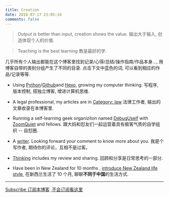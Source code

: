 ```yaml
---
title: Creation
date: 2018-07-17 23:05:14
comments: false
---
```



> Output is better than input, creation shows the value.
> 输出大于输入, 创造体现个人的价值.

> Teaching is the best learning 教是最好的学.

几乎所有个人输出都能在这个博客里找到记录/心得/总结/操作指南/作品本身..., 用博客自带的类别分组产生了不同的目录. 点击下文中蓝色的词, 可以看到相应的作品/记录等等. 

- Using [Python][6]/[Github][7]and [Hexo][8], growing my computer thinking.
写程序, 版本控制, 搭独立博客, 增进计算机思维. 

- A legal professional, my articles are in [Category: law](https://liguanghe.github.io/categories/law/)
法律工作者, 输出的文章收录在本博客里.

- Running a self-learning geek organiziton named [DebugUself](https://liguanghe.github.io/tags/debuguself/) with [ZoomQuiet](http://wiki.zoomquiet.io/IMHO/om-how2b-dama) and fellows. 
跟大妈和怼友们一起运营着具有极客气质的自学组织 -- 自怼圈. 

- A [writer][1]. Looking forward your comment to know more about you.
我是个写作者, 期待你的评论，互相不是过客。

- [Thinking][9] includes my review and sharing. 
回顾和分享是日常思考的一部分. 

- Have been in New Zealand for 10 months , [introduce New Zealand life style ][2]
在新西兰生活了 10 个月, 聊聊**不同于中国**的生活方式.

***
[ Subscribe 订阅本博客](https://liguanghe.github.io/rss2.xml)
[ 不会订阅看这里][5]

[1]:	https://liguanghe.github.io/categories/writer/
[2]:	https://liguanghe.github.io/categories/GapYear/
[3]:	https://liguanghe.github.io/categories/Video/
[5]:	https://liguanghe.github.io/2017/04/22/BlogRSS/
[6]:    https://liguanghe.github.io/categories/python/
[7]:    https://liguanghe.github.io/categories/github/
[8]:    https://liguanghe.github.io/categories/WriterEnvironment/
[9]:    https://liguanghe.github.io/categories/thinking/